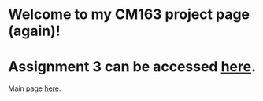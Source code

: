 # Welcome to my CM163 project page (again)!

# Assignment 3 can be accessed [here](https://robertgaines.github.io/UCSC-cm163/a3).

Main page [here](https://robertgaines.github.io/UCSC-cm163/).
